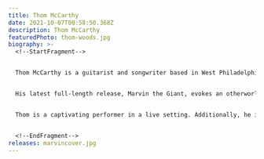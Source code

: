 ```yaml
---
title: Thom McCarthy
date: 2021-10-07T00:58:50.368Z
description: Thom McCarthy
featuredPhoto: thom-woods.jpg
biography: >-
  <!--StartFragment-->


  Thom McCarthy is a guitarist and songwriter based in West Philadelphia, who works as an optician by day. Originally from the tiny unincorporated community of Locust Gap, Pennsylvania, Thom was obsessed with music from an early age, but his whole perception of the world changed when he discovered Django Reinhardt. He remains intent on his study of the guitar, drawing influence from masters in various genres from classical to calypso. 


  His latest full-length release, Marvin the Giant, evokes an otherworldly mood with finger-plucked nylon strings resonating over atmospheric layers. Thom's voice sinks and soars through earnest melodies, singing imagery of bacteria and the human soul.


  Thom is a captivating performer in a live setting. Additionally, he is an endless wellspring of unique instrumental music, and is available for select scoring projects.


  <!--EndFragment-->
releases: marvincover.jpg
---
```

